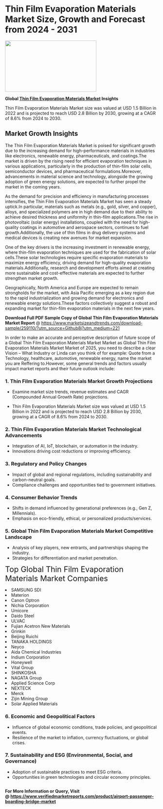 <H1>Thin Film Evaporation Materials Market Size, Growth and Forecast from 2024 - 2031</H1><img class="aligncenter size-medium wp-image-584254" src="https://thirdeyenews.in/wp-content/uploads/2024/09/Global-Market-Research-300x168.jpeg" alt="" width="300" height="168" /><p><strong>Global&nbsp;<a href="https://www.marketsizeandtrends.com/download-sample/259110/?utm_source=Github8j?utm_medium=221">Thin Film Evaporation Materials Market</a> Insights</strong></p><p>Thin Film Evaporation Materials Market size was valued at USD 1.5 Billion in 2022 and is projected to reach USD 2.8 Billion by 2030, growing at a CAGR of 8.6% from 2024 to 2030.</p><p><h2>Market Growth Insights</h2> <p>The Thin Film Evaporation Materials Market is poised for significant growth due to the increasing demand for high-performance materials in industries like electronics, renewable energy, pharmaceuticals, and coatings.The market is driven by the rising need for efficient evaporation techniques in various applications, particularly in the production of thin-film solar cells, semiconductor devices, and pharmaceutical formulations.Moreover, advancements in material science and technology, alongside the growing adoption of green energy solutions, are expected to further propel the market in the coming years.</p> <p>As the demand for precision and efficiency in manufacturing processes intensifies, the Thin Film Evaporation Materials Market has seen a steady uptick.In particular, materials such as metals (e.g., gold, silver, and copper), alloys, and specialized polymers are in high demand due to their ability to achieve desired thickness and uniformity in thin-film applications.The rise in photovoltaic (solar energy) installations, coupled with the need for high-quality coatings in automotive and aerospace sectors, continues to fuel growth.Additionally, the use of thin films in drug delivery systems and medical devices is creating new avenues for market expansion.</p> <p>One of the key drivers is the increasing investment in renewable energy, where thin-film evaporation techniques are used for the fabrication of solar cells.These solar technologies require specific evaporation materials to maximize energy efficiency, driving demand for high-quality evaporation materials.Additionally, research and development efforts aimed at creating more sustainable and cost-effective materials are expected to further strengthen market growth.</p> <p>Geographically, North America and Europe are expected to remain strongholds for the market, with Asia Pacific emerging as a key region due to the rapid industrialization and growing demand for electronics and renewable energy solutions.These factors collectively suggest a robust and expanding market for thin-film evaporation materials in the next few years.</p> <p><span class=""><strong>Download Full PDF Sample Copy of Global Thin Film Evaporation Materials Market Report</strong> @ <a href="https://www.marketsizeandtrends.com/download-sample/259110/?utm_source=Github8j?utm_medium=221" target="_blank">https://www.marketsizeandtrends.com/download-sample/259110/?utm_source=Github8j?utm_medium=221</a></span></p><p>In order to make an accurate and perceptive description of future scope of a Global&nbsp;Thin Film Evaporation Materials Market Market as Global&nbsp;Thin Film Evaporation Materials Market Market of 2025, you need to describe a clear Vision &ndash; What Industry or Linda can you think of for example: Quote from a Technology, healthcare, automotive, renewable energy, name the market you are Reffering to.However, some general trends and factors usually impact market reports and their future outlook include:</p><h3>1.&nbsp;<strong>Thin Film Evaporation Materials Market Growth Projections</strong></h3><ul><li>Examine market size trends, revenue estimates and CAGR (Compounded Annual Growth Rate) projections.</li><li><p>Thin Film Evaporation Materials Market size was valued at USD 1.5 Billion in 2022 and is projected to reach USD 2.8 Billion by 2030, growing at a CAGR of 8.6% from 2024 to 2030.</p></li></ul><h3>2.&nbsp;<strong>Thin Film Evaporation Materials Market Technological Advancements</strong></h3><ul><li>Integration of AI, IoT, blockchain, or automation in the industry.</li><li>Innovations driving cost reductions or improving efficiency.</li></ul><h3>3.&nbsp;<strong>Regulatory and Policy Changes</strong></h3><ul><li>Impact of global and regional regulations, including sustainability and carbon-neutral goals.</li><li>Compliance challenges and opportunities tied to government initiatives.</li></ul><h3>4.&nbsp;<strong>Consumer Behavior Trends</strong></h3><ul><li>Shifts in demand influenced by generational preferences (e.g., Gen Z, Millennials).</li><li>Emphasis on eco-friendly, ethical, or personalized products/services.</li></ul><h3>5.&nbsp;<strong>Global Thin Film Evaporation Materials Market Competitive Landscape</strong></h3><ul><li>Analysis of key players, new entrants, and partnerships shaping the industry.</li><li>Strategies for differentiation and market penetration.</li></ul><p data-pm-slice="1 1 []"><span style="color: inherit; font-family: inherit; font-size: 25px;">Top Global Thin Film Evaporation Materials Market Companies</span></p><div class="" data-test-id=""><p><li>SAMSUNG SDI</li><li> Materion</li><li> Canon Optron</li><li> Nichia Corporation</li><li> Umicore</li><li> Daido Steel</li><li> ULVAC</li><li> Fujian Acetron New Materials</li><li> Grinkin</li><li> Beijing Ruichi</li><li> TANAKA HOLDINGS</li><li> Neyco</li><li> Aida Chemical Industries</li><li> Indium Corporation</li><li> Honeywell</li><li> Vital Group</li><li> SHINKOSHA</li><li> NAGATA Group</li><li> Applied Science Corp</li><li> NEXTECK</li><li> Merck</li><li> Zijin Mining Group</li><li> Solar Applied Materials</li></p></div><h3>6.&nbsp;<strong>Economic and Geopolitical Factors</strong></h3><ul><li>Influence of global economic conditions, trade policies, and geopolitical events.</li><li>Resilience of the market to inflation, currency fluctuations, or global crises.</li></ul><h3>7.&nbsp;<strong>Sustainability and ESG (Environmental, Social, and Governance)</strong></h3><ul><li>Adoption of sustainable practices to meet ESG criteria.</li><li>Opportunities in green technologies and circular economy principles.</li></ul><h2><strong style="font-size: 14px;">For More Information or Query, Visit @&nbsp;</strong><a style="background-color: #ffffff; font-size: 14px;" href="https://www.marketsizeandtrends.com/report/thin-film-evaporation-materials-market/" target="_blank">https://www.verifiedmarketreports.com/product/airport-passenger-boarding-bridge-market</a></h2>